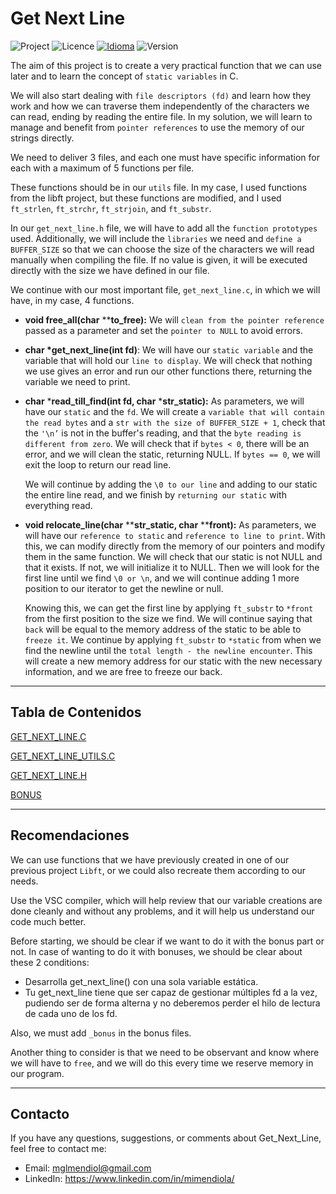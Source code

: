 # Get Next Line

![Project](https://img.shields.io/badge/Project-GNL-blue)
![Licence](https://img.shields.io/badge/Licence-MIT-orange)
[![Idioma](https://img.shields.io/badge/Idioma-Español-purple)](https://github.com/MiMendiola/Get_Next_Line/tree/main/Documentation/README.es.md)
![Version](https://img.shields.io/badge/Version-1.0-green)

The aim of this project is to create a very practical function that we can use later and to learn the concept of `static variables` in C.

We will also start dealing with `file descriptors (fd)` and learn how they work and how we can traverse them independently of the characters we can read, ending by reading the entire file. In my solution, we will learn to manage and benefit from `pointer references` to use the memory of our strings directly.

We need to deliver 3 files, and each one must have specific information for each with a maximum of 5 functions per file.

These functions should be in our `utils` file. In my case, I used functions from the libft project, but these functions are modified, and I used `ft_strlen`, `ft_strchr`, `ft_strjoin`, and `ft_substr`.

In our `get_next_line.h` file, we will have to add all the `function prototypes` used. Additionally, we will include the `libraries` we need and `define a BUFFER_SIZE` so that we can choose the size of the characters we will read manually when compiling the file. If no value is given, it will be executed directly with the size we have defined in our file.

We continue with our most important file, `get_next_line.c`, in which we will have, in my case, 4 functions.

- **void    free_all(char** ****to_free):** We will `clean from the pointer reference` passed as a parameter and set the `pointer to NULL` to avoid errors.

- **char	*get_next_line(int fd)**: We will have our `static variable` and the variable that will hold our `line to display`. We will check that nothing we use gives an error and run our other functions there, returning the variable we need to print.

- **char**	***read_till_find(int fd, char** ***str_static):** As parameters, we will have our `static` and the `fd`. We will create a `variable that will contain the read bytes` and a `str with the size of BUFFER_SIZE + 1`, check that the `'\n’` is not in the buffer's reading, and that the `byte reading is different from zero`. We will check that if `bytes < 0`, there will be an error, and we will clean the static, returning NULL. If `bytes == 0`, we will exit the loop to return our read line.
    
    We will continue by adding the `\0 to our line` and adding to our static the entire line read, and we finish by `returning our static` with everything read.
    
- **void relocate_line(char** ****str_static, char** ****front):** As parameters, we will have our `reference to static` and `reference to line to print`. With this, we can modify directly from the memory of our pointers and modify them in the same function. We will check that our static is not NULL and that it exists. If not, we will initialize it to NULL. Then we will look for the first line until we find `\0 or \n`, and we will continue adding 1 more position to our iterator to get the newline or null.
    
    Knowing this, we can get the first line by applying `ft_substr` to `*front` from the first position to the size we find. We will continue saying that `back` will be equal to the memory address of the static to be able to `freeze it`. We continue by applying `ft_substr` to `*static` from when we find the newline until the `total length - the newline encounter`. This will create a new memory address for our static with the new necessary information, and we are free to freeze our back.
    

---

## Tabla de Contenidos

[GET_NEXT_LINE.C](./get_next_line.c)

[GET_NEXT_LINE_UTILS.C](./get_next_line_utils.c)

[GET_NEXT_LINE.H](./get_next_line.h)

[BONUS](./bonus/)

---

## Recomendaciones

We can use functions that we have previously created in one of our previous project `Libft`, or we could also recreate them according to our needs.

Use the VSC compiler, which will help review that our variable creations are done cleanly and without any problems, and it will help us understand our code much better.

Before starting, we should be clear if we want to do it with the bonus part or not. In case of wanting to do it with bonuses, we should be clear about these 2 conditions:

- Desarrolla get_next_line() con una sola variable estática.
- Tu get_next_line tiene que ser capaz de gestionar múltiples fd a la vez, pudiendo ser de forma alterna y no deberemos perder el hilo de lectura de cada uno de los fd.

Also, we must add `_bonus` in the bonus files.

Another thing to consider is that we need to be observant and know where we will have to `free`, and we will do this every time we reserve memory in our program.

---

## Contacto

If you have any questions, suggestions, or comments about Get_Next_Line, feel free to contact me:

- Email: <a href="mailto:mglmendiol@gmail.com" style="text-decoration: none; color:#fff">mglmendiol@gmail.com</a>
- LinkedIn: <a href="https://www.linkedin.com/in/mimendiola/" style="text-decoration: none; color:#fff !important;">https://www.linkedin.com/in/mimendiola/</a>